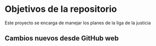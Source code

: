 # Objetivos de la repositorio

Este proyecto se encarga de manejar los planes de la liga de la justicia


## Cambios nuevos desde GitHub web
